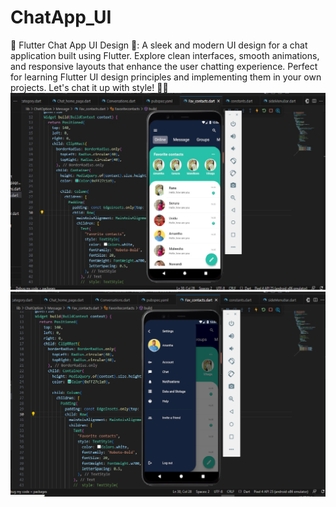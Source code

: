 # ChatApp_UI
📱 Flutter Chat App UI Design 🚀: A sleek and modern UI design for a chat application built using Flutter. Explore clean interfaces, smooth animations, and responsive layouts that enhance the user chatting experience. Perfect for learning Flutter UI design principles and implementing them in your own projects. Let's chat it up with style! 💬🎨
![logo](https://github.com/Amantha96/ChatApp_UI/blob/main/image%201.jpg)
![logo](https://github.com/Amantha96/ChatApp_UI/blob/main/image%202.png)
